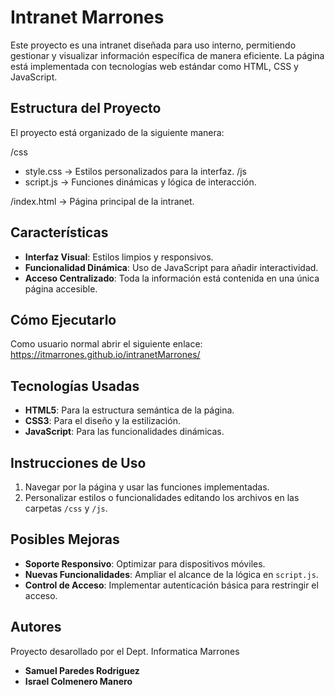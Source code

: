 # Intranet Marrones

Este proyecto es una intranet diseñada para uso interno, permitiendo gestionar y visualizar información específica de manera eficiente. La página está implementada con tecnologías web estándar como HTML, CSS y JavaScript.

## Estructura del Proyecto

El proyecto está organizado de la siguiente manera:

/css
  - style.css        -> Estilos personalizados para la interfaz.
/js
  - script.js        -> Funciones dinámicas y lógica de interacción.

/index.html          -> Página principal de la intranet.

## Características

- **Interfaz Visual**: Estilos limpios y responsivos.
- **Funcionalidad Dinámica**: Uso de JavaScript para añadir interactividad.
- **Acceso Centralizado**: Toda la información está contenida en una única página accesible.

## Cómo Ejecutarlo

Como usuario normal abrir el siguiente enlace: https://itmarrones.github.io/intranetMarrones/

## Tecnologías Usadas

- **HTML5**: Para la estructura semántica de la página.
- **CSS3**: Para el diseño y la estilización.
- **JavaScript**: Para las funcionalidades dinámicas.

## Instrucciones de Uso

1. Navegar por la página y usar las funciones implementadas.
2. Personalizar estilos o funcionalidades editando los archivos en las carpetas `/css` y `/js`.

## Posibles Mejoras

- **Soporte Responsivo**: Optimizar para dispositivos móviles.
- **Nuevas Funcionalidades**: Ampliar el alcance de la lógica en `script.js`.
- **Control de Acceso**: Implementar autenticación básica para restringir el acceso.

## Autores

Proyecto desarollado por el Dept. Informatica Marrones

- **Samuel Paredes Rodriguez**
- **Israel Colmenero Manero**